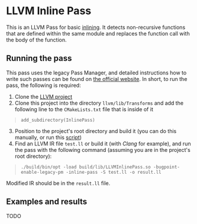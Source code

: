 # LLVM Inline Pass

This is an LLVM Pass for basic [inlining](https://en.wikipedia.org/wiki/Inline_expansion).
It detects non-recursive functions that are defined within the same module and replaces the function call with the body of the function.

## Running the pass

This pass uses the legacy Pass Manager, and detailed instructions how to write such passes can be found on [the official website](https://llvm.org/docs/WritingAnLLVMPass.html).
In short, to run the pass, the following is required:

1. Clone the [LLVM project](https://github.com/llvm/llvm-project)
2. Clone this project into the directory `llvm/lib/Transforms` and add the following line to the `CMakeLists.txt` file that is inside of it

> `add_subdirectory(InlinePass)`

3. Position to the project's root directory and build it (you can do this manually, or run this [script](https://www.prevodioci.matf.bg.ac.rs/kk/2023/vezbe/make_llvm.sh))
4. Find an LLVM IR file `test.ll` or build it (with *Clang* for example), and run the pass with the following command (assuming you are in the project's root directory):

> `./build/bin/opt -load build/lib/LLVMInlinePass.so -bugpoint-enable-legacy-pm -inline-pass -S test.ll -o result.ll`

Modified IR should be in the `result.ll` file.

## Examples and results

TODO